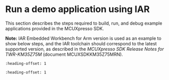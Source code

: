 # Run a demo application using IAR

This section describes the steps required to build, run, and debug example applications provided in the MCUXpresso SDK.

**Note:** IAR Embedded Workbench for Arm version is used as an example to show below steps, and the IAR toolchain should correspond to the latest supported version, as described in the *MCUXpresso SDK Release Notes for TWR-KM35Z75M* \(document MCUXSDKKM35Z75MRN\).


```{include} ../topics/build_an_example_application_002.md
:heading-offset: 1
```

```{include} ../topics/run_an_example_application_003.md
:heading-offset: 1
```

